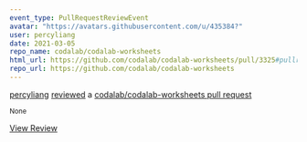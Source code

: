 ```yaml
---
event_type: PullRequestReviewEvent
avatar: "https://avatars.githubusercontent.com/u/435384?"
user: percyliang
date: 2021-03-05
repo_name: codalab/codalab-worksheets
html_url: https://github.com/codalab/codalab-worksheets/pull/3325#pullrequestreview-604811013
repo_url: https://github.com/codalab/codalab-worksheets
---
```


<a href='https://github.com/percyliang' target='_blank'>percyliang</a> <a href='https://github.com/codalab/codalab-worksheets/pull/3325#pullrequestreview-604811013' target='_blank'>reviewed</a> a <a href='https://github.com/codalab/codalab-worksheets/pull/3325' target='_blank'>codalab/codalab-worksheets pull request</a>

<small>None</small>

<a href='https://github.com/codalab/codalab-worksheets/pull/3325#pullrequestreview-604811013' target='_blank'>View Review</a>